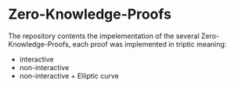 # Zero-Knowledge-Proofs
The repository contents the impelementation of the several Zero-Knowledge-Proofs, each proof was implemented in triptic meaning: 
* interactive
* non-interactive
* non-interactive + Elliptic curve
